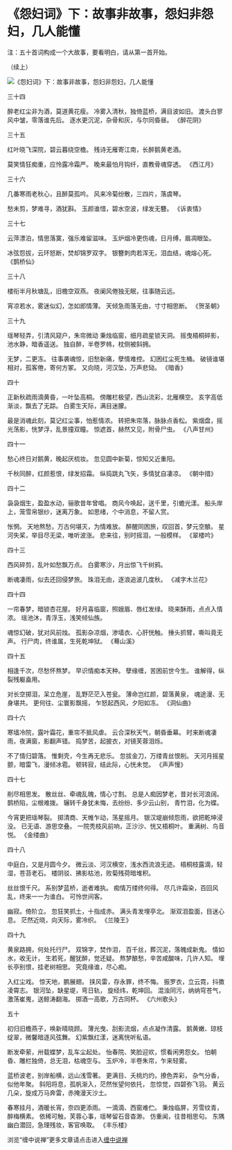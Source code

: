 《怨妇词》下：故事非故事，怨妇非怨妇，几人能懂
====



注：五十首词构成一个大故事，要看明白，请从第一首开始。



（续上）

![《怨妇词》下：故事非故事，怨妇非怨妇，几人能懂](http://simg.sinajs.cn/blog7style/images/common/sg_trans.gif)



三十四


醉老红尘非为酒，莫道黄花瘦。
冷雾入清秋，独倚蓝桥，满目波如旧。
渡头白寥风中皱，零落谁先后。
逐水更沉泥，杂骨和灰，与尔同昏昼。
《醉花阴》


三十五


红叶晓飞深院，碧云暮绕空檐。
残诗无雁寄江南，长醉鹅黄老酒。

莫笑情狂痴重，应怜露冷霜严。
晚来最怕月钩纤，直教骨魂穿透。
《西江月》


三十六


几番寒雨老秋心，且醉莫孤吟。
风来冷菊纷散，三四片，落虞琴。

愁未剪，梦难寻，酒犹斟。
玉颜谁惜，碧水空波，绿发无簪。
《诉衷情》


三十七


云萍漂泊，情思落寞，强乐难留滋味。
玉炉烟冷更伤魂，日月缚，眉凋眼坠。

冰弦怨拔，云环怒断，焚却锦罗双字。
银簪刺肉若浑无，泪血结，魂熔心死。
《鹊桥仙》


三十八


楼衔半月秋塘乱，旧檐空双燕。
夜阑风倦独无眠，往事随云远。

宵凉若水，雾迷似幻，怎如郎情薄。
天倾急雨落无由，寸寸相思断。
《贺圣朝》


三十九


瑶琴轻弄，引清风窥户，朱帘微动
秉烛临窗，细月疏星锁天洞。
摇曳梧桐碎影，池水静，暗香遥送。
独自醉，半卷罗帏，枕侧被斜拥。

无梦，二更冻。
往事袭魂惊，旧愁新痛，孽情难控。
幻困红尘死生桶。
破镜谁堪相对，孤客倦，寄何方冢。
又向晓，河汉坠，万声悲恸。
《暗香》


四十


正新秋疏雨滴黄昏，一叶坠高桐。
傍雕栏极望，西山流彩，北雁横空。
亥字高低渐淡，飘去了无踪。
白雾生天际，满目迷朦。

最是消魂此刻，莫记红尘事，怕惹情浓。
转把朱帘落，脉脉点香松。
紫烟盘，摇光荡影，恍梦浮，乱景撞双瞳。
惊遮首，赫然又见，附骨尸虫。
《八声甘州》


四十一


愁心终日对鹅黄，晚起厌梳妆。
忽见圆中新菊，惊知又近重阳。

千秋同醉，红颜惹恨，绿发招霜。
纵捣跳丸飞矢，多情犹自凄凉。
《朝中措》


四十二


袅袅烟生，盈盈水动，骊歌昔年曾唱。
商风今唤起，送千里，引蟾光漾。
船头岸上，笼雪帛银纱，迷离万象。
如思绪，个中消息，不留人赏。

怅惘。
天地熬愁，万古何堪灭，为情难放。
醉醒同困旅，叹回首，梦元空酿。
星河失桨，举目尽无梁，唯听波涨。
悲来往，别时摇泪，一般模样。
《翠楼吟》


四十三


西风碎剪，乱叶如愁飘万点。
白雾寒沙，月出惊飞千树鸦。

断魂凄雨，似去还回侵梦旅。
珠泪无由，逐浪追波几度秋。
《减字木兰花》


四十四


一帘春梦，暗锁杏花屋。
好月喜临窗，照娥眉、唇红发绿。
晓来酥雨，点点入情浓。
瑶池沐，青浮玉，浅笑倾仙族。

魂惊幻破，犹对风前烛。
孤影杂凉烟，渗墙衣、心肝恍触。
捶头抓臂，嘶叫竟无声。
行尸肉，终谁属，生死乾坤狱。
《蓦山溪》


四十五


相逢千次，尽愁怀熬梦。
早识情痴本天种。
孽缘缠，苦困前世今生。
谁解得，纵裂残躯盍用。

对长空掷泪，呆立危崖，
乱野茫茫入苍瓮。
薄命岂红颜，碧落黄泉，
魂途漫、无身堪共。
更何往、尘寰影飘摇，
乍怒起西风，夕阳如冻。
《洞仙曲》


四十六


寒墙冷院，露叶霜花，重帘不抵风虐。
云合深秋天气，朝昏垂幕。
时来断魂凄雨，夜满窗，影翻声错。
捣梦苦，起披衣，对镜芙蓉泪烁。

不了情归碧落。
惟剩壳，今生再无悲乐。
忽拔金刀，万缕青丝恨削。
天河月摇星颤，暗雷飞，漫倾冰雹。
顿转寂，结此际，心恍未觉。
《声声慢》


四十七


削尽相思发。
散丝丝、牵魂乱魄，情心寸割。
总是人痴因梦老，昔对长河浪阔。
鹊桥陷，尘根难拨。
辗转千身犹未悔，去纷纷、多少云山别，
青竹泪，化为蝶。

今宵更把瑶琴裂。
掷清商、天帷乍动，荡星摇月。
银汉堤崩倾怨雨，欲把乾坤浸没。
已无语、游思空叠。
一院秃枝风前响，正沙沙、恍又梧桐叶。
重满树、鸟音悦。
《金缕曲》


四十八


中庭白，又是月圆今夕。
微云淡、河汉横空，浅水西流浪无迹。
梧桐枝露滴，轻湿，苍苔老石。
楼阴驳、拂影枯池，败菊残荷暗堆积。

丝丝恨千尺。
系别梦蓝桥，逝者难执。
痴情万缕终何得。
尽几许霜染，百回风乱，终来一一为谁白。
可怜世间客。

幽寂。倚阶立。
忽狂笑抓土，十指成赤。
满头青发埋亭北。
渐双泪盈面，目迷心息。
茫然近晓，向天际，雾冷织。
《兰陵王》


四十九


黄泉路拥，何处托行尸。
双锦字，焚作泪，
百千丝，葬沉泥，落魄成新鬼。
情如水，收无计，
生若死，醒犹醉，觉还疑。
熬梦酿愁，辛苦咸酸味，几许人知。
埋长亭别恨，挂老树相思。
究竟缘谁，尽心痴。

入红尘戏。
惊天地，鹏展翅。
挟风雷，存永罪，终不悔。
振罗衣，立云霓，抖擞凌霄志。
银河坠，缺星堤，弯日轨，
旋经纬，乾坤回。
混浊同污，纳纳穹苍气，
激荡崔嵬，送鲸涛翻海。
掷酒一高歌，万古同杯。
《六州歌头》


五十


初归旧檐燕子，唤新晴晓顾。
薄光曳、刮影流烟，点点凝作清露。
鹅黄嫩、琼枝绽翠，微馨暗逐风弦舞。
幻紫飘红漾，迷离恍听私语。

断发牵萦，卅载蝶梦，乱车尘起处。
怡春院、笑脸迎欢，惯看闲男怨女。
怕朝昏、雕栏独倚，总无泪，枯魂空与。
玉炉冷，半卷朱帘，乍来轻雾。

蓝桥波老，别岸船横，远山浅雪著。
更满目、夭桃灼灼，撩色弄彩，
杂气分香，似他年聚。
斜阳将息，孤帆渐入，茫然怅望何依托，
忽惊觉，四碧弥飞羽。
黄云几朵，旋成万马奔雷，赤掩漫天沙土。

春寒挂月，酒暖长宵，奈四更添雨。
一滴滴、西窗难伫。
秉烛临屏，芳雪纹青，醉梅横素。
依稀可触，芙蓉心事，瑶琴留石音杳渺。
仿重闻，往昔相思句。
东隅幽白潜回，急理残妆，客官唤取。
《丰乐楼》

浏览“缠中说禅”更多文章请点击进入[缠中说禅](http://blog.sina.com.cn/m/chzhshch)



